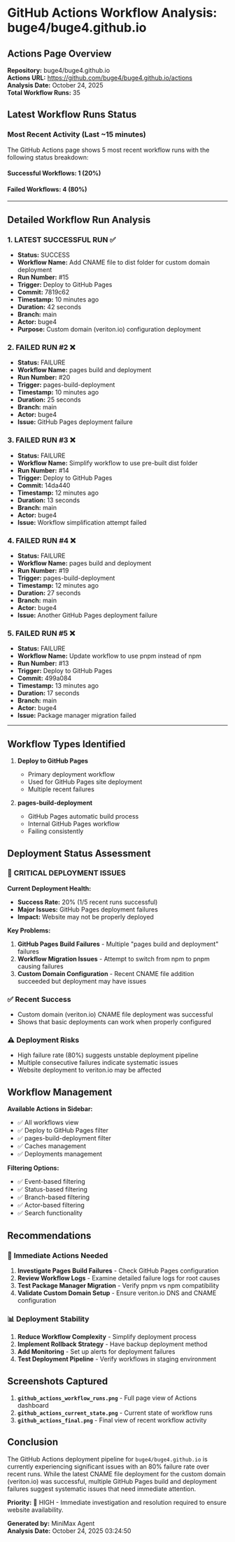# GitHub Actions Workflow Analysis: buge4/buge4.github.io

## Actions Page Overview

**Repository:** buge4/buge4.github.io  
**Actions URL:** https://github.com/buge4/buge4.github.io/actions  
**Analysis Date:** October 24, 2025  
**Total Workflow Runs:** 35

## Latest Workflow Runs Status

### Most Recent Activity (Last ~15 minutes)

The GitHub Actions page shows 5 most recent workflow runs with the following status breakdown:

#### Successful Workflows: 1 (20%)
#### Failed Workflows: 4 (80%)

---

## Detailed Workflow Run Analysis

### 1. **LATEST SUCCESSFUL RUN** ✅
- **Status:** SUCCESS
- **Workflow Name:** Add CNAME file to dist folder for custom domain deployment
- **Run Number:** #15
- **Trigger:** Deploy to GitHub Pages
- **Commit:** 7819c62
- **Timestamp:** 10 minutes ago
- **Duration:** 42 seconds
- **Branch:** main
- **Actor:** buge4
- **Purpose:** Custom domain (veriton.io) configuration deployment

### 2. **FAILED RUN #2** ❌
- **Status:** FAILURE
- **Workflow Name:** pages build and deployment
- **Run Number:** #20
- **Trigger:** pages-build-deployment
- **Timestamp:** 10 minutes ago
- **Duration:** 25 seconds
- **Branch:** main
- **Actor:** buge4
- **Issue:** GitHub Pages deployment failure

### 3. **FAILED RUN #3** ❌
- **Status:** FAILURE
- **Workflow Name:** Simplify workflow to use pre-built dist folder
- **Run Number:** #14
- **Trigger:** Deploy to GitHub Pages
- **Commit:** 14da440
- **Timestamp:** 12 minutes ago
- **Duration:** 13 seconds
- **Branch:** main
- **Actor:** buge4
- **Issue:** Workflow simplification attempt failed

### 4. **FAILED RUN #4** ❌
- **Status:** FAILURE
- **Workflow Name:** pages build and deployment
- **Run Number:** #19
- **Trigger:** pages-build-deployment
- **Timestamp:** 12 minutes ago
- **Duration:** 27 seconds
- **Branch:** main
- **Actor:** buge4
- **Issue:** Another GitHub Pages deployment failure

### 5. **FAILED RUN #5** ❌
- **Status:** FAILURE
- **Workflow Name:** Update workflow to use pnpm instead of npm
- **Run Number:** #13
- **Trigger:** Deploy to GitHub Pages
- **Commit:** 499a084
- **Timestamp:** 13 minutes ago
- **Duration:** 17 seconds
- **Branch:** main
- **Actor:** buge4
- **Issue:** Package manager migration failed

---

## Workflow Types Identified

1. **Deploy to GitHub Pages**
   - Primary deployment workflow
   - Used for GitHub Pages site deployment
   - Multiple recent failures

2. **pages-build-deployment**
   - GitHub Pages automatic build process
   - Internal GitHub Pages workflow
   - Failing consistently

## Deployment Status Assessment

### 🔴 **CRITICAL DEPLOYMENT ISSUES**

**Current Deployment Health:**
- **Success Rate:** 20% (1/5 recent runs successful)
- **Major Issues:** GitHub Pages deployment failures
- **Impact:** Website may not be properly deployed

**Key Problems:**
1. **GitHub Pages Build Failures** - Multiple "pages build and deployment" failures
2. **Workflow Migration Issues** - Attempt to switch from npm to pnpm causing failures
3. **Custom Domain Configuration** - Recent CNAME file addition succeeded but deployment may have issues

### ✅ **Recent Success**
- Custom domain (veriton.io) CNAME file deployment was successful
- Shows that basic deployments can work when properly configured

### ⚠️ **Deployment Risks**
- High failure rate (80%) suggests unstable deployment pipeline
- Multiple consecutive failures indicate systematic issues
- Website deployment to veriton.io may be affected

## Workflow Management

**Available Actions in Sidebar:**
- ✅ All workflows view
- ✅ Deploy to GitHub Pages filter
- ✅ pages-build-deployment filter
- ✅ Caches management
- ✅ Deployments management

**Filtering Options:**
- ✅ Event-based filtering
- ✅ Status-based filtering
- ✅ Branch-based filtering
- ✅ Actor-based filtering
- ✅ Search functionality

## Recommendations

### 🔧 **Immediate Actions Needed**
1. **Investigate Pages Build Failures** - Check GitHub Pages configuration
2. **Review Workflow Logs** - Examine detailed failure logs for root causes
3. **Test Package Manager Migration** - Verify pnpm vs npm compatibility
4. **Validate Custom Domain Setup** - Ensure veriton.io DNS and CNAME configuration

### 📊 **Deployment Stability**
1. **Reduce Workflow Complexity** - Simplify deployment process
2. **Implement Rollback Strategy** - Have backup deployment method
3. **Add Monitoring** - Set up alerts for deployment failures
4. **Test Deployment Pipeline** - Verify workflows in staging environment

## Screenshots Captured

1. **`github_actions_workflow_runs.png`** - Full page view of Actions dashboard
2. **`github_actions_current_state.png`** - Current state of workflow runs
3. **`github_actions_final.png`** - Final view of recent workflow activity

## Conclusion

The GitHub Actions deployment pipeline for `buge4/buge4.github.io` is currently experiencing significant issues with an 80% failure rate over recent runs. While the latest CNAME file deployment for the custom domain (veriton.io) was successful, multiple GitHub Pages build and deployment failures suggest systematic issues that need immediate attention.

**Priority:** 🔴 HIGH - Immediate investigation and resolution required to ensure website availability.

**Generated by:** MiniMax Agent  
**Analysis Date:** October 24, 2025 03:24:50